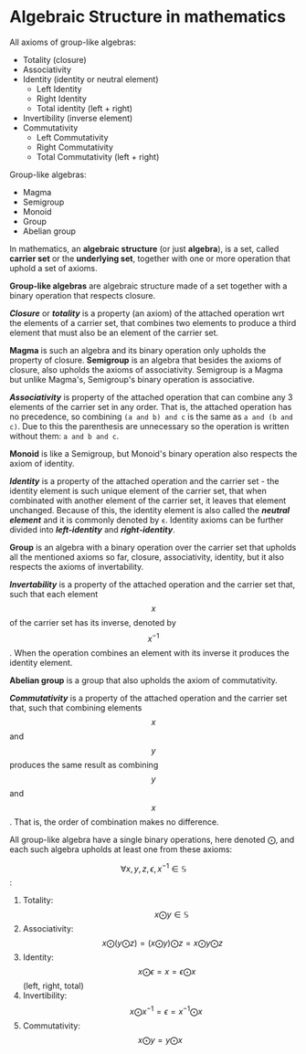 # Algebraic Structure in mathematics

All axioms of group-like algebras:
* Totality (closure)
* Associativity
* Identity (identity or neutral element)
  - Left Identity
  - Right Identity
  - Total identity (left + right)
* Invertibility (inverse element)
* Commutativity
  - Left Commutativity
  - Right Commutativity
  - Total Commutativity (left + right)

Group-like algebras:
- Magma
- Semigroup
- Monoid
- Group
- Abelian group



In mathematics, an **algebraic structure** (or just **algebra**), is a set, called **carrier set** or the **underlying set**, together with one or more operation that uphold a set of axioms.

**Group-like algebras** are algebraic structure made of a set together with a binary operation that respects closure.

__*Closure*__ or __*totality*__ is a property (an axiom) of the attached operation wrt the elements of a carrier set, that combines two elements to produce a third element that must also be an element of the carrier set.

**Magma** is such an algebra and its binary operation only upholds the property of closure. **Semigroup** is an algebra that besides the axioms of closure, also upholds the axioms of associativity. Semigroup is a Magma but unlike Magma's, Semigroup's binary operation is associative.

__*Associativity*__ is property of the attached operation that can combine any 3 elements of the carrier set in any order. That is, the attached operation has no precedence, so combining `(a and b) and c` is the same as `a and (b and c)`. Due to this the parenthesis are unnecessary so the operation is written without them: `a and b and c`.

**Monoid** is like a Semigroup, but Monoid's binary operation also respects the axiom of identity.

__*Identity*__ is a property of the attached operation and the carrier set - the identity element is such unique element of the carrier set, that when combinated with another element of the carrier set, it leaves that element unchanged. Because of this, the identity element is also called the __*neutral element*__ and it is commonly denoted by `ϵ`. Identity axioms can be further divided into __*left-identity*__ and __*right-identity*__.

**Group** is an algebra with a binary operation over the carrier set that upholds all the mentioned axioms so far, closure, associativity, identity, but it also respects the axioms of invertability.

__*Invertability*__ is a property of the attached operation and the carrier set that, such that each element $$x$$ of the carrier set has its inverse, denoted by $$x^{-1}$$. When the operation combines an element with its inverse it produces the identity element.

**Abelian group** is a group that also upholds the axiom of commutativity.

__*Commutativity*__ is a property of the attached operation and the carrier set that, such that combining elements $$x$$ and $$y$$ produces the same result as combining $$y$$ and $$x$$. That is, the order of combination makes no difference.


All group-like algebra have a single binary operations, here denoted ⨀, and each such algebra upholds at least one from these axioms:

$$\forall x,y,z,ϵ,x^{-1} \in \mathbb{S}$$:
1. Totality: $$\qquad\ \ x ⨀ y \in \mathbb{S}$$
2. Associativity: $$\ \ x ⨀ (y ⨀ z) = (x ⨀ y) ⨀ z = x ⨀ y ⨀ z $$
3. Identity: $$\qquad\ \ x ⨀ ϵ = x = ϵ ⨀ x\quad$$ (left, right, total)
4. Invertibility: $$\quad \ x ⨀ x^{-1} = ϵ = x^{-1} ⨀ x$$
5. Commutativity: $$x ⨀ y = y ⨀ x$$
